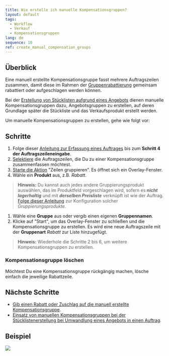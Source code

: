 ```yaml
---
title: Wie erstelle ich manuelle Kompensationsgruppen?
layout: default
tags:
  - Workflow
  - Verkauf
  - Kompensationsgruppen
lang: de
sequence: 10
ref: create_manual_compensation_groups
---
```


## Überblick
Eine manuell erstellte Kompensationsgruppe fasst mehrere Auftragszeilen zusammen, damit diese im Rahmen der [Gruppenrabattierung](Auftragszeilengruppenrabatt) gemeinsam rabattiert oder aufgeschlagen werden können.

Bei der [Erstellung von Stücklisten aufgrund eines Angebots](Stueckliste_bei_Auftragsgenerierung) dienen manuelle Kompensationsgruppen dazu, Angebotsgruppen zu erstellen, auf deren Grundlage später die Stückliste und das Verkaufsprodukt erstellt werden.

Um manuelle Kompensationsgruppen zu erstellen, gehe wie folgt vor:

## Schritte
1. Folge dieser [Anleitung zur Erfassung eines Auftrages](Auftrag_erfassen) bis zum **Schritt 4 der Auftragszeileneingabe**.
1. [Selektiere](AuswahlBelege) die Auftragszeilen, die Du zu einer Kompensationsgruppe zusammenfassen möchtest.
1. [Starte die Aktion](AktionStarten#aktionsmenue) "Zeilen gruppieren". Es öffnet sich ein Overlay-Fenster.
1. Wähle ein **Produkt** aus, z.B. *Rabatt*.
 >**Hinweis:** Du kannst auch jedes andere Gruppierungsprodukt auswählen, das im Produktfeld vorgeschlagen wird, sofern es ***nicht lagerhaltig*** und mit ***derselben Preisliste*** verknüpft ist wie der Auftrag.<br>
 [Folge dieser Anleitung](Gruppierungsprodukt_anlegen) zur Konfiguration solcher *Gruppierungsprodukte*.

1. Wähle eine **Gruppe** aus oder vergib einen eigenen **Gruppennamen**.
1. Klicke auf "Start", um das Overlay-Fenster zu schließen und die Kompensationsgruppe zu erstellen. Es wird eine neue Auftragszeile mit der **Gruppenart** *Rabatt* zur Liste hinzugefügt.
 >**Hinweis:** Wiederhole die Schritte 2 bis 6, um weitere Kompensationsgruppen zu erstellen.

### Kompensationsgruppe löschen
Möchtest Du eine Kompensationsgruppe rückgängig machen, lösche einfach die jeweilige Rabattzeile.

## Nächste Schritte
- [Gib einen Rabatt oder Zuschlag auf die manuell erstellte Kompensationsgruppe](Auftragszeilengruppenrabatt).
- [Einsatz von manuellen Kompensationsgruppen bei der Stücklistenerstellung bei Umwandlung eines Angebots in einen Auftrag](Stueckliste_bei_Auftragsgenerierung).

## Beispiel
![](assets/Auftragszeilengruppenrabatt.gif)
